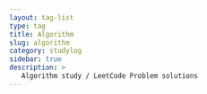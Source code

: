 ```yaml
---
layout: tag-list
type: tag
title: Algorithm
slug: algorithm
category: studylog
sidebar: true
description: >
   Algorithm study / LeetCode Problem solutions
---
```

